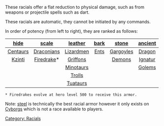 These racials offer a flat reduction to physical damage, such as from
weapons or projectile spells such as dart.

These racials are automatic, they cannot be initiated by any commands.

In order of potency (from left to right), they are ranked as follows:

| **[hide](Racial_Armorhide "wikilink")** | **[scale](Racial_Armorscale "wikilink")** | **[leather](Racial_Armorleather "wikilink")** | **[bark](Racial_Armorbark "wikilink")** | **[stone](Racial_Armorstone "wikilink")** | **[ancient](Racial_Armorancient "wikilink")** |
|:---------------------------------------:|:-----------------------------------------:|:---------------------------------------------:|:---------------------------------------:|:-----------------------------------------:|:---------------------------------------------:|
|     [Centaurs](Centaurs "wikilink")     |    [Draconians](Draconians "wikilink")    |       [Lizardmen](Lizardmen "wikilink")       |         [Ents](Ents "wikilink")         |     [Gargoyles](Gargoyles "wikilink")     |          [Dragon](Dragon "wikilink")          |
|       [Kzinti](Kzinti "wikilink")       |    [Firedrake](Firedrake "wikilink")\*    |        [Griffons](Griffons "wikilink")        |                                         |        [Demons](Demons "wikilink")        |         [Ignatur](Ignatur "wikilink")         |
|                                         |                                           |       [Minotaurs](Minotaurs "wikilink")       |                                         |                                           |          [Golems](Golems "wikilink")          |
|                                         |                                           |          [Trolls](Trolls "wikilink")          |                                         |                                           |                                               |
|                                         |                                           |        [Tuataurs](Tuataurs "wikilink")        |                                         |                                           |                                               |

`* Firedrakes evolve at hero level 500 to receive this armor.`

Note: [steel](Racial_Armorsteel "wikilink") is technically the best
racial armor however it only exists on [Cyborgs](Cyborg "wikilink")
which is not a race available to players.

[Category: Racials](Category:_Racials "wikilink")
